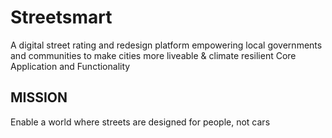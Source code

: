 # Streetsmart
A digital street rating and redesign platform empowering local governments and communities
to make cities more liveable & climate resilient Core Application and Functionality

## MISSION
Enable a world where streets are designed for people, not cars
